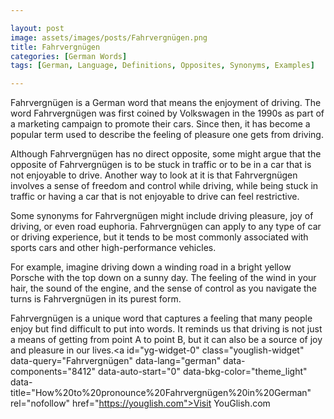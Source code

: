 ```yaml
---

layout: post
image: assets/images/posts/Fahrvergnügen.png
title: Fahrvergnügen
categories: [German Words]
tags: [German, Language, Definitions, Opposites, Synonyms, Examples]

---
```


Fahrvergnügen is a German word that means the enjoyment of driving. The word Fahrvergnügen was first coined by Volkswagen in the 1990s as part of a marketing campaign to promote their cars. Since then, it has become a popular term used to describe the feeling of pleasure one gets from driving.

Although Fahrvergnügen has no direct opposite, some might argue that the opposite of Fahrvergnügen is to be stuck in traffic or to be in a car that is not enjoyable to drive. Another way to look at it is that Fahrvergnügen involves a sense of freedom and control while driving, while being stuck in traffic or having a car that is not enjoyable to drive can feel restrictive.

Some synonyms for Fahrvergnügen might include driving pleasure, joy of driving, or even road euphoria. Fahrvergnügen can apply to any type of car or driving experience, but it tends to be most commonly associated with sports cars and other high-performance vehicles. 

For example, imagine driving down a winding road in a bright yellow Porsche with the top down on a sunny day. The feeling of the wind in your hair, the sound of the engine, and the sense of control as you navigate the turns is Fahrvergnügen in its purest form. 

Fahrvergnügen is a unique word that captures a feeling that many people enjoy but find difficult to put into words. It reminds us that driving is not just a means of getting from point A to point B, but it can also be a source of joy and pleasure in our lives.\<a id="yg-widget-0" class="youglish-widget" data-query="Fahrvergnügen" data-lang="german" data-components="8412" data-auto-start="0" data-bkg-color="theme_light" data-title="How%20to%20pronounce%20Fahrvergnügen%20in%20German"  rel="nofollow" href="https://youglish.com">Visit YouGlish.com</a><script async src="https://youglish.com/public/emb/widget.js" charset="utf-8"></script>